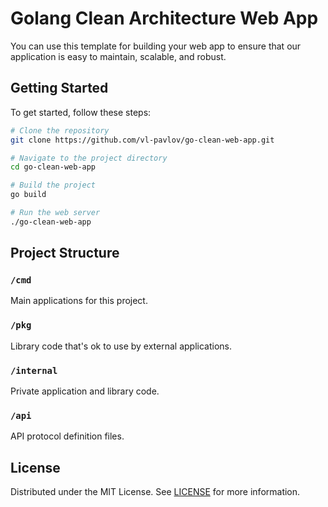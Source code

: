 # Golang Clean Architecture Web App

You can use this template for building your web app to ensure that our application is easy to maintain, scalable, and robust. 

## Getting Started

To get started, follow these steps:

```bash
# Clone the repository
git clone https://github.com/vl-pavlov/go-clean-web-app.git

# Navigate to the project directory
cd go-clean-web-app

# Build the project
go build

# Run the web server
./go-clean-web-app
```

## Project Structure

### `/cmd`
Main applications for this project.

### `/pkg`
Library code that's ok to use by external applications.

### `/internal`
Private application and library code.

### `/api`
API protocol definition files.

## License
Distributed under the MIT License. See [LICENSE](LICENSE) for more information.